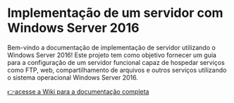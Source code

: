 # Implementação de um servidor com Windows Server 2016

Bem-vindo a documentação de implementação de servidor utilizando o Windows Server 2016! Este projeto tem como objetivo fornecer um guia para a configuração de um servidor funcional capaz de hospedar serviços como FTP, web, compartilhamento de arquivos e outros serviços utilizando o sistema operacional Windows Server 2016.

[👉acesse a Wiki para a documentação completa](https://github.com/willamemouzinho/windows-server-implementation/wiki)
